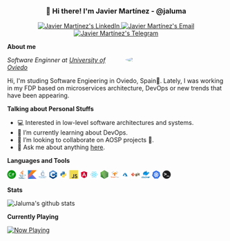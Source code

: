 <h3 align="center">👋 Hi there! I'm Javier Martínez - @jaluma</h3>
<p align="center">
  <a href="https://www.linkedin.com/in/javier-m-7414a513a/">
    <img alt="Javier Martínez's LinkedIn" width="22px" src="https://cdn.jsdelivr.net/npm/simple-icons@v3.0.1/icons/linkedin.svg" />
  </a>
  <a href="mailto:javiermartinezalvarez98@gmail.com">
    <img alt="Javier Martínez's Email" width="22px" src="https://cdn.jsdelivr.net/npm/simple-icons@3.0.1/icons/gmail.svg" />
  </a>
  <a href="https://t.me/JaLuMa98">
    <img alt="Javier Martínez's Telegram" width="22px" src="https://cdn.jsdelivr.net/npm/simple-icons@v3.0.1/icons/telegram.svg" />
  </a>
</p>

**About me**

<img align='right' src="https://i.imgur.com/i2C6V2G.png" width="230" style="border-radius: 50%;">
<p><em>Software Enginner at <a href="http://www.uniovi.es">University of Oviedo</a></em></p>

<p>Hi, I'm studing Software Engieering in Oviedo, Spain🚀. Lately, I was working in my FDP based on microservices architecture, DevOps or new trends that have been appearing.</p>
  
**Talking about Personal Stuffs**

- 💻 Interested in low-level software architectures and systems.
- 🌱 I’m currently learning about DevOps. 
- 👯 I’m looking to collaborate on AOSP projects 🤝.
- 💬 Ask me about anything [here](https://github.com/jaluma/jaluma/issues).

**Languages and Tools**  

<code><img height="20" src="https://raw.githubusercontent.com/github/explore/80688e429a7d4ef2fca1e82350fe8e3517d3494d/topics/csharp/csharp.png"></code>
<code><img height="20" src="https://raw.githubusercontent.com/github/explore/80688e429a7d4ef2fca1e82350fe8e3517d3494d/topics/java/java.png"></code>
<code><img height="20" src="https://raw.githubusercontent.com/github/explore/80688e429a7d4ef2fca1e82350fe8e3517d3494d/topics/kotlin/kotlin.png"></code>
<code><img height="20" src="https://raw.githubusercontent.com/github/explore/80688e429a7d4ef2fca1e82350fe8e3517d3494d/topics/c/c.png"></code>
<code><img height="20" src="https://raw.githubusercontent.com/github/explore/80688e429a7d4ef2fca1e82350fe8e3517d3494d/topics/cpp/cpp.png"></code>
<code><img height="20" src="https://raw.githubusercontent.com/github/explore/80688e429a7d4ef2fca1e82350fe8e3517d3494d/topics/python/python.png"></code>
<code><img height="20" src="https://raw.githubusercontent.com/github/explore/80688e429a7d4ef2fca1e82350fe8e3517d3494d/topics/javascript/javascript.png"></code>
<code><img height="20" src="https://raw.githubusercontent.com/github/explore/80688e429a7d4ef2fca1e82350fe8e3517d3494d/topics/angular/angular.png"></code>
<code><img height="20" src="https://raw.githubusercontent.com/github/explore/80688e429a7d4ef2fca1e82350fe8e3517d3494d/topics/react/react.png"></code>
<code><img height="20" src="https://raw.githubusercontent.com/github/explore/80688e429a7d4ef2fca1e82350fe8e3517d3494d/topics/nodejs/nodejs.png"></code>
<code><img height="20" src="https://raw.githubusercontent.com/github/explore/80688e429a7d4ef2fca1e82350fe8e3517d3494d/topics/tensorflow/tensorflow.png"></code>
<code><img height="20" src="https://raw.githubusercontent.com/github/explore/80688e429a7d4ef2fca1e82350fe8e3517d3494d/topics/azure/azure.png"></code>
<code><img height="20" src="https://raw.githubusercontent.com/github/explore/80688e429a7d4ef2fca1e82350fe8e3517d3494d/topics/git/git.png"></code>
<code><img height="20" src="https://raw.githubusercontent.com/github/explore/80688e429a7d4ef2fca1e82350fe8e3517d3494d/topics/docker/docker.png"></code>
<code><img height="20" src="https://raw.githubusercontent.com/github/explore/80688e429a7d4ef2fca1e82350fe8e3517d3494d/topics/kubernetes/kubernetes.png"></code>
<code><img height="20" src="https://raw.githubusercontent.com/github/explore/80688e429a7d4ef2fca1e82350fe8e3517d3494d/topics/terminal/terminal.png"></code>

**Stats**

![Jaluma's github stats](https://github-readme-stats.vercel.app/api/?username=jaluma&show_icons=true&title_color=fff&icon_color=79ff97&text_color=9f9f9f&bg_color=151515)

**Currently Playing**

<a href="https://jaluma.vercel.app/now-playing?open">
    <img src="https://jaluma.vercel.app/now-playing" width="256" height="64" alt="Now Playing">
</a>